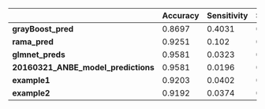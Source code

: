 |    &nbsp;    |  Accuracy  |  Sensitivity  |  Specificity  |  Balanced_Accuracy  |  
| ------------ | ---------- | ------------- | ------------- | ------------------- | 
| **grayBoost_pred** |   0.8697   |    0.4031     |      0.4031     |      0.6467   | 
| **rama_pred** |   0.9251   |    0.102     |      0.102     |      0.5317   | 
| **glmnet_preds** |   0.9581   |    0.0323     |      0.0323     |      0.5156   | 
| **20160321_ANBE_model_predictions** |   0.9581   |    0.0196     |      0.0196     |      0.5095   | 
| **example1** |   0.9203   |    0.0402     |      0.0402     |      0.4996   | 
| **example2** |   0.9192   |    0.0374     |      0.0374     |      0.4977   | 
